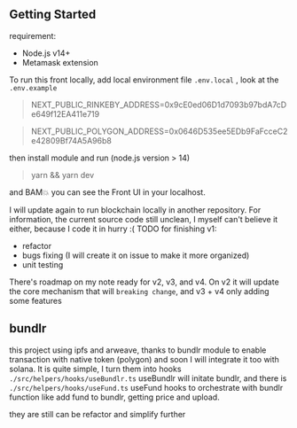 
## Getting Started 

requirement: 
- Node.js v14+
- Metamask extension


To run this front locally, add local environment file `.env.local` , look at the `.env.example` 

> NEXT_PUBLIC_RINKEBY_ADDRESS=0x9cE0ed06D1d7093b97bdA7cDe649f12EA411e719

> NEXT_PUBLIC_POLYGON_ADDRESS=0x0646D535ee5EDb9FaFcceC2e42809Bf74A5A96b8


then install module and run (node.js version > 14)
> yarn && yarn dev

and BAM💥 you can see the Front UI in your localhost.

I will update again to run blockchain locally in another repository.
For information, the current source code still unclean, I myself can't believe it either, because I code it in hurry :(
TODO for finishing v1: 
- refactor 
- bugs fixing (I will create it on issue to make it more organized)
- unit testing

There's roadmap on my note ready for v2, v3, and v4. On v2 it will update the core mechanism that will `breaking change`, and v3 + v4 only adding some features


## bundlr

this project using ipfs and arweave, thanks to bundlr module to enable transaction with native token (polygon) and soon I will integrate it too with solana.
It is quite simple, I turn them into hooks `./src/helpers/hooks/useBundlr.ts` useBundlr will initate bundlr, and there is `./src/helpers/hooks/useFund.ts` useFund hooks to orchestrate with bundlr function like  add fund to bundlr, getting price and upload.

they are still can be refactor and simplify further 

